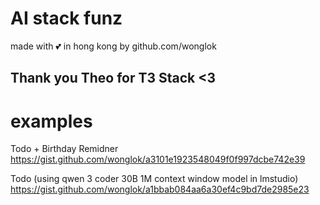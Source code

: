 # AI stack funz
made with 💕 in hong kong by github.com/wonglok

## Thank you Theo for T3 Stack <3


# examples
Todo + Birthday Remidner
https://gist.github.com/wonglok/a3101e1923548049f0f997dcbe742e39

Todo (using qwen 3 coder 30B 1M context window model in lmstudio)
https://gist.github.com/wonglok/a1bbab084aa6a30ef4c9bd7de2985e23
